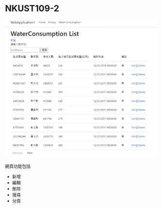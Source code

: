 # NKUST109-2

![image](https://github.com/IgnisDragon/NKUST109-2/blob/master/WaterConsumption.png)

網頁功能包括
- 新增
- 編輯
- 刪除
- 搜尋
- 分頁
